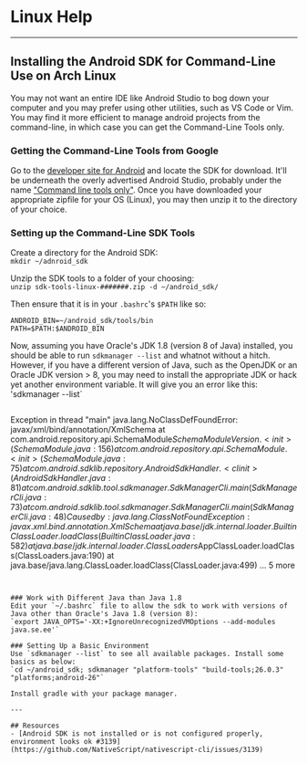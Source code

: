 # Linux Help
---

## Installing the Android SDK for Command-Line Use on Arch Linux

You may not want an entire IDE like Android Studio to bog down your computer and you may prefer using other utilities, such as VS Code or Vim.
You may find it more efficient to manage android projects from the command-line, in which case you can get the Command-Line Tools only.

### Getting the Command-Line Tools from Google
Go to the [developer site for Android](https://developer.android.com/studio/#command-tools) and locate the SDK for download. It'll be underneath the overly advertised Android Studio, probably under the name ["Command line tools only"](https://developer.android.com/studio/#command-tools). Once you have downloaded your appropriate zipfile for your OS (Linux), you may then unzip it to the directory of your choice.

### Setting up the Command-Line SDK Tools
Create a directory for the Android SDK:  
`mkdir ~/adnroid_sdk`

Unzip the SDK tools to a folder of your choosing:  
`unzip sdk-tools-linux-#######.zip -d ~/android_sdk/`

Then ensure that it is in your `.bashrc`'s `$PATH` like so:  
```
ANDROID_BIN=~/android_sdk/tools/bin
PATH=$PATH:$ANDROID_BIN
```

Now, assuming you have Oracle's JDK 1.8 (version 8 of Java) installed, you should be able to run `sdkmanager --list` and whatnot without a hitch.
However, if you have a different version of Java, such as the OpenJDK or an Oracle JDK version > 8, you may need to install the appropriate JDK or hack yet another environment variable.
It will give you an error like this:  
'sdkmanager --list`
> ```
Exception in thread "main" java.lang.NoClassDefFoundError: javax/xml/bind/annotation/XmlSchema
	at com.android.repository.api.SchemaModule$SchemaModuleVersion.<init>(SchemaModule.java:156)
	at com.android.repository.api.SchemaModule.<init>(SchemaModule.java:75)
	at com.android.sdklib.repository.AndroidSdkHandler.<clinit>(AndroidSdkHandler.java:81)
	at com.android.sdklib.tool.sdkmanager.SdkManagerCli.main(SdkManagerCli.java:73)
	at com.android.sdklib.tool.sdkmanager.SdkManagerCli.main(SdkManagerCli.java:48)
Caused by: java.lang.ClassNotFoundException: javax.xml.bind.annotation.XmlSchema
	at java.base/jdk.internal.loader.BuiltinClassLoader.loadClass(BuiltinClassLoader.java:582)
	at java.base/jdk.internal.loader.ClassLoaders$AppClassLoader.loadClass(ClassLoaders.java:190)
	at java.base/java.lang.ClassLoader.loadClass(ClassLoader.java:499)
	... 5 more
```


### Work with Different Java than Java 1.8
Edit your `~/.bashrc` file to allow the sdk to work with versions of Java other than Oracle's Java 1.8 (version 8):  
`export JAVA_OPTS='-XX:+IgnoreUnrecognizedVMOptions --add-modules java.se.ee'`

### Setting Up a Basic Environment
Use `sdkmanager --list` to see all available packages. Install some basics as below:  
`cd ~/android_sdk; sdkmanager "platform-tools" "build-tools;26.0.3" "platforms;android-26"`

Install gradle with your package manager.

---

## Resources
- [Android SDK is not installed or is not configured properly, environment looks ok #3139](https://github.com/NativeScript/nativescript-cli/issues/3139)
